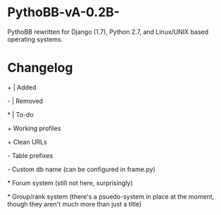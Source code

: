 PythoBB-vA-0.2B-
================

PythoBB rewritten for Django (1.7), Python 2.7, and Linux/UNIX based operating systems.

Changelog
=========

\+ | Added

\- | Removed

\* | To-do

\+ Working profiles

\+ Clean URLs

\- Table prefixes

\- Custom db name (can be configured in frame.py)

\* Forum system (still not here, surprisingly)

\* Group/rank system (there's a psuedo-system in place at the moment, though they aren't much more than just a title)

